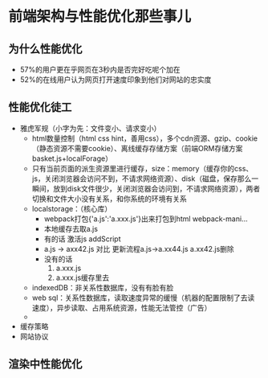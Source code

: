 # 前端架构与性能优化那些事儿
## 为什么性能优化
* 57%的用户更在乎网页在3秒内是否完好吃呢个加在
* 52%的在线用户认为网页打开速度印象到他们对网站的忠实度
## 性能优化徒工
* 雅虎军规（小字为先：文件变小、请求变小）
	- html数量控制（html css hint，善用css），多个cdn资源、gzip、cookie（静态资源不需要cookie）、离线缓存存储方案（前端ORM存储方案basket.js+localForage）
	- 只有当前页面的派生资源里进行缓存，size：memory（缓存你的css、js，关闭浏览器会访问不到，不请求网络资源）、disk（磁盘，保存那么一瞬间，放到disk文件很少，关闭浏览器会访问到，不请求网络资源），两者切换和文件大小没有关系，和你系统的环境有关系
	- localstorage：（核心库）
		+ webpack打包{'a.js':'a.xxx.js'}出来打包到html webpack-mani...
		+ 本地缓存去取a.js
		+ 有的话 激活js addScript
		+ a.js -> axx42.js 对比
			更新流程a.js->a.xx44.js
			a.xx42.js删除
		+ 没有的话 
			1. a.xxx.js
			2. a.xxx.js缓存里去
	- indexedDB：非关系性数据库，没有有脸有脸
	- web sql：关系性数据库，读取速度异常的缓慢（机器的配置限制了去读速度），异步读取、占用系统资源，性能无法管控（广告）
	- 
* 缓存策略
* 网站协议
## 渲染中性能优化
